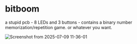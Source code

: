 # bitboom

a stupid pcb - 8 LEDs and 3 buttons - contains a binary number memorization/repetition game. or whatever you want.

![Screenshot from 2025-07-09 11-36-01](https://github.com/user-attachments/assets/0a2c69f4-d75a-44f2-a687-c2ec1d0e6b2e)
